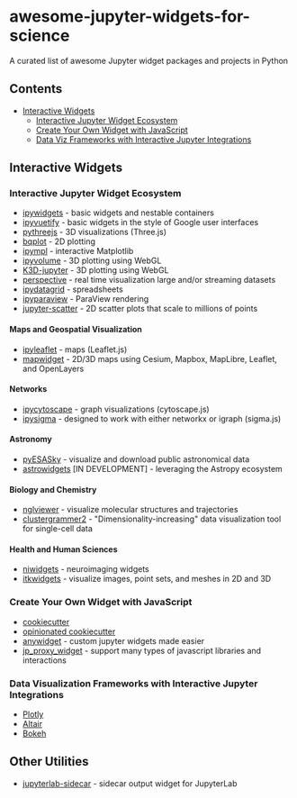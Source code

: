 # awesome-jupyter-widgets-for-science
A curated list of awesome Jupyter widget packages and projects in Python

## Contents

- [Interactive Widgets](#interactive-widgets)
  - [Interactive Jupyter Widget Ecosystem](#interactive-jupyter-widget-ecosystem)
  - [Create Your Own Widget with JavaScript](#create-your-own-widget-with-javascript)
  - [Data Viz Frameworks with Interactive Jupyter Integrations](#data-visualization-frameworks-with-interactive-jupyter-integrations)
  
## Interactive Widgets

### Interactive Jupyter Widget Ecosystem

- [ipywidgets](https://ipywidgets.readthedocs.io/en/latest/) - basic widgets and nestable containers
- [ipyvuetify](https://github.com/widgetti/ipyvuetify) - basic widgets in the style of Google user interfaces
- [pythreejs](https://github.com/jupyter-widgets/pythreejs) - 3D visualizations (Three.js)
- [bqplot](https://github.com/bqplot/bqplot) - 2D plotting
- [ipympl](https://github.com/matplotlib/ipympl) - interactive Matplotlib
- [ipyvolume](https://github.com/widgetti/ipyvolume) - 3D plotting using WebGL
- [K3D-jupyter](https://github.com/K3D-tools/K3D-jupyter) - 3D plotting using WebGL
- [perspective](https://github.com/finos/perspective) - real time visualization large and/or streaming datasets
- [ipydatagrid](https://github.com/bloomberg/ipydatagrid) - spreadsheets
- [ipyparaview](https://github.com/NVIDIA/ipyparaview) - ParaView rendering 
- [jupyter-scatter](https://github.com/flekschas/jupyter-scatter) - 2D scatter plots that scale to millions of points 

#### Maps and Geospatial Visualization
- [ipyleaflet](https://github.com/jupyter-widgets/ipyleaflet) - maps (Leaflet.js)
- [mapwidget](https://github.com/opengeos/mapwidget) - 2D/3D maps using Cesium, Mapbox, MapLibre, Leaflet, and OpenLayers 

#### Networks
- [ipycytoscape](https://github.com/cytoscape/ipycytoscape) - graph visualizations (cytoscape.js)
- [ipysigma](https://github.com/medialab/ipysigma) - designed to work with either networkx or igraph (sigma.js)

#### Astronomy
- [pyESASky](https://github.com/esdc-esac-esa-int/pyesasky) - visualize and download public astronomical data
- [astrowidgets](https://github.com/astropy/astrowidgets) [IN DEVELOPMENT] - leveraging the Astropy ecosystem

#### Biology and Chemistry
- [nglviewer](https://github.com/nglviewer/nglview) - visualize molecular structures and trajectories
- [clustergrammer2](https://github.com/ismms-himc/clustergrammer2) -  "Dimensionality-increasing" data visualization tool for single-cell data

#### Health and Human Sciences
- [niwidgets](https://github.com/nipy/niwidgets) - neuroimaging widgets
- [itkwidgets](https://github.com/InsightSoftwareConsortium/itkwidgets) - visualize images, point sets, and meshes in 2D and 3D


### Create Your Own Widget with JavaScript

- [cookiecutter](https://github.com/jupyter-widgets/widget-cookiecutter)
- [opinionated cookiecutter](https://github.com/jupyter-widgets/widget-ts-cookiecutter)
- [anywidget](https://github.com/manzt/anywidget) - custom jupyter widgets made easier
- [jp_proxy_widget](https://github.com/AaronWatters/jp_proxy_widget) - support many types of javascript libraries and interactions


### Data Visualization Frameworks with Interactive Jupyter Integrations

- [Plotly](https://plotly.com/python/getting-started/)
- [Altair](https://altair-viz.github.io/user_guide/interactions.html#interactive-charts)
- [Bokeh](https://github.com/bokeh/jupyter_bokeh)

## Other Utilities

- [jupyterlab-sidecar](https://github.com/jupyter-widgets/jupyterlab-sidecar) - sidecar output widget for JupyterLab
